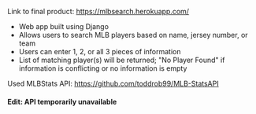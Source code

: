 Link to final product: https://mlbsearch.herokuapp.com/ 

- Web app built using Django
- Allows users to search MLB players based on name, jersey number, or team
- Users can enter 1, 2, or all 3 pieces of information
- List of matching player(s) will be returned; "No Player Found" if information is conflicting or no information is empty

Used MLBStats API: https://github.com/toddrob99/MLB-StatsAPI
#### Edit: API temporarily unavailable

